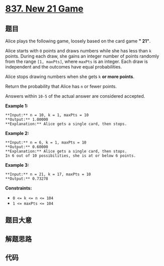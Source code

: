 # [837. New 21 Game](https://leetcode.com/problems/new-21-game)

## 题目

Alice plays the following game, loosely based on the card game **" 21"**.

Alice starts with `0` points and draws numbers while she has less than `k`
points. During each draw, she gains an integer number of points randomly from
the range `[1, maxPts]`, where `maxPts` is an integer. Each draw is
independent and the outcomes have equal probabilities.

Alice stops drawing numbers when she gets `k` **or more points**.

Return the probability that Alice has `n` or fewer points.

Answers within `10-5` of the actual answer are considered accepted.



**Example 1:**

    
    
    **Input:** n = 10, k = 1, maxPts = 10
    **Output:** 1.00000
    **Explanation:** Alice gets a single card, then stops.
    

**Example 2:**

    
    
    **Input:** n = 6, k = 1, maxPts = 10
    **Output:** 0.60000
    **Explanation:** Alice gets a single card, then stops.
    In 6 out of 10 possibilities, she is at or below 6 points.
    

**Example 3:**

    
    
    **Input:** n = 21, k = 17, maxPts = 10
    **Output:** 0.73278
    



**Constraints:**

  * `0 <= k <= n <= 104`
  * `1 <= maxPts <= 104`


## 题目大意

## 解题思路

## 代码

```javascript

```
